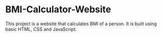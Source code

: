 # BMI-Calculator-Website
This project is a website that calculates BMI of a person. It is built using basic HTML, CSS and JavaScript.


